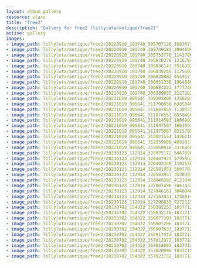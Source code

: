 ```yaml
---
layout: album_gallery
resource: stars
title: "free2"
description: "Gallery for free2 (lillyluta/antique/free2)"
active: gallery
images:
- image_path: lillyluta/antique/free2/20220910_181740_305707126_1083671835874605_6219271678944778783_n.jpg
- image_path: lillyluta/antique/free2/20220910_181740_305749182_399469985680200_1756464328911604120_n.jpg
- image_path: lillyluta/antique/free2/20220910_181740_305753776_1143786963155206_2568146552244478119_n.jpg
- image_path: lillyluta/antique/free2/20220910_181740_305830370_1236784493745793_6163983228284095402_n.jpg
- image_path: lillyluta/antique/free2/20220910_181740_305836143_751639205911237_4607759671016337650_n.jpg
- image_path: lillyluta/antique/free2/20220910_181740_306030249_1125692168052121_7943389333546693310_n.jpg
- image_path: lillyluta/antique/free2/20220910_181740_306030802_454917736389395_8937242843888984170_n.jpg
- image_path: lillyluta/antique/free2/20220910_181740_306051336_196488629474757_2662569771978303278_n.jpg
- image_path: lillyluta/antique/free2/20220910_181740_306084222_1777740159246505_1760755070034934681_n.jpg
- image_path: lillyluta/antique/free2/20220910_181740_306389835_212716277749082_8881189494179213382_n.jpg
- image_path: lillyluta/antique/free2/20221019_095641_309201800_1256283418543217_1882553642449450181_n.jpg
- image_path: lillyluta/antique/free2/20221019_095641_311790658_638534050959341_828041872843219450_n.jpg
- image_path: lillyluta/antique/free2/20221019_095641_311843859_113055574922519_9223351616393558875_n.jpg
- image_path: lillyluta/antique/free2/20221019_095641_311876552_855848658917806_1239240886537382008_n.jpg
- image_path: lillyluta/antique/free2/20221019_095641_311914583_186699207187296_1855677388743148015_n.jpg
- image_path: lillyluta/antique/free2/20221019_095641_311947597_166159232732268_6678279055087350194_n.jpg
- image_path: lillyluta/antique/free2/20221019_095641_311975067_831579987868751_6897029830672611134_n.jpg
- image_path: lillyluta/antique/free2/20221019_095641_312021554_1426218971288040_1467908341288901393_n.jpg
- image_path: lillyluta/antique/free2/20221019_095641_312059008_489283353113137_7466277237480239334_n.jpg
- image_path: lillyluta/antique/free2/20221019_095641_312068016_3316460032007699_4417251024026074265_n.jpg
- image_path: lillyluta/antique/free2/20230123_112914_325975172_546769607514009_1859013686395963824_n.jpg
- image_path: lillyluta/antique/free2/20230123_112914_326447923_579556286913589_8359208383915866035_n.jpg
- image_path: lillyluta/antique/free2/20230123_112914_326492449_1102526820415828_1655848626733025288_n.jpg
- image_path: lillyluta/antique/free2/20230123_112914_326581051_550778183651753_6895244117380459807_n.jpg
- image_path: lillyluta/antique/free2/20230123_112914_326583937_3530301917198007_6466875279773653500_n.jpg
- image_path: lillyluta/antique/free2/20230123_112914_326848392_4121840134621529_8438755170017617002_n.jpg
- image_path: lillyluta/antique/free2/20230123_112914_327007456_746743200192504_1937645139488910074_n.jpg
- image_path: lillyluta/antique/free2/20230123_112914_327046161_3048046775488441_2744565983234775975_n.jpg
- image_path: lillyluta/antique/free2/20230123_112914_327163031_1236014233794224_5451647041175438231_n.jpg
- image_path: lillyluta/antique/free2/20230123_112914_327296033_727211535780725_1374120773493972592_n.jpg
- image_path: lillyluta/antique/free2/20230702_154322_356382253_18377121376020590_2544121121932565909_n.jpg
- image_path: lillyluta/antique/free2/20230702_154322_356832118_18377121331020590_2620355893203625010_n.jpg
- image_path: lillyluta/antique/free2/20230702_154322_356877393_18377121355020590_5412115221450782218_n.jpg
- image_path: lillyluta/antique/free2/20230702_154322_356907296_18377121364020590_1499108675815541305_n.jpg
- image_path: lillyluta/antique/free2/20230702_154322_356907633_18377121346020590_8923909728390796125_n.jpg
- image_path: lillyluta/antique/free2/20230702_154322_356917914_18377121385020590_3444074118093767071_n.jpg
- image_path: lillyluta/antique/free2/20230702_154322_357012972_18377121424020590_6575455279525075441_n.jpg
- image_path: lillyluta/antique/free2/20230702_154322_357018097_18377121394020590_1846041771836902878_n.jpg
- image_path: lillyluta/antique/free2/20230702_154322_357020898_18377121403020590_7067188562692318099_n.jpg
- image_path: lillyluta/antique/free2/20230702_154322_357023732_18377121415020590_8430150336916634520_n.jpg
---
```

